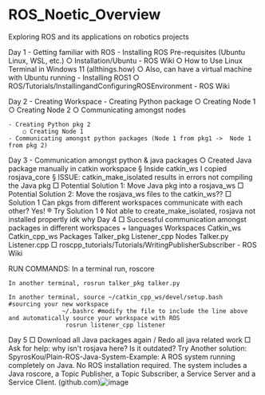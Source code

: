 # ROS_Noetic_Overview
Exploring ROS and its applications on robotics projects


Day 1 
	- Getting familiar with ROS
	- Installing ROS Pre-requisites (Ubuntu Linux, WSL, etc.)
		○ Installation/Ubuntu - ROS Wiki
		○ How to Use Linux Terminal in Windows 11 (allthings.how)
		○ Also, can have a virtual machine with Ubuntu running
	- Installing ROS1
		○ ROS/Tutorials/InstallingandConfiguringROSEnvironment - ROS Wiki
		
Day 2 
	- Creating Workspace
	- Creating Python package
		○ Creating Node 1
		○ Creating Node 2
		○ Communicating amongst nodes
	
	- Creating Python pkg 2
		○ Creating Node 1 
	- Communicating amongst python packages (Node 1 from pkg1 ->  Node 1 from pkg 2)

Day 3 
	- Communication amongst python & java packages
		○ Created Java package manually in catkin workspace
			§ Inside catkin_ws I copied rosjava_core
			§ ISSUE: catkin_make_isolated results in errors not compiling the Java pkg
				□ Potential Solution 1: Move Java pkg into a rosjava_ws 
				□ Potential Solution 2: Move the rosjava_ws files to the catkin_ws??
				□ Solution 1 	Can pkgs from different workspaces communicate with each other? 	Yes!
					® Try Solution 1
						◊ Not able to create_make_isolated, rosjava not installed propertly idk why
Day 4 
□ Successful communication amongst packages in different workspaces + languages
	Workspaces	Catkin_ws	Catkin_cpp_ws
	Packages	Talker_pkg	Listener_cpp
	Nodes	Talker.py	Listener.cpp
□ roscpp_tutorials/Tutorials/WritingPublisherSubscriber - ROS Wiki

RUN COMMANDS:
	In a terminal run, roscore 
	
	In another terminal, rosrun talker_pkg talker.py
	
	In another terminal, source ~/catkin_cpp_ws/devel/setup.bash   #sourcing your new workspace
				   ~/.bashrc #modify the file to include the line above and automatically source your workspace with ROS
				    rosrun listener_cpp listener 

Day 5 
□ Download all Java packages again /  Redo all java related work
□ Ask for help: why isn't rosjava here? Is it outdated?
Try Another solution: SpyrosKou/Plain-ROS-Java-System-Example: A ROS system running completely on Java. No ROS installation required. The system includes a Java roscore, a Topic Publisher, a Topic Subscriber, a Service Server and a Service Client. (github.com)![image](https://github.com/user-attachments/assets/b01649d6-3409-4a8f-baf0-08bed1e7ae5d)
